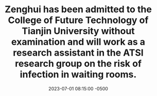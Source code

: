 ---
title: "Zenghui has been admitted to the College of Future Technology of Tianjin University without examination and will work as a research assistant in the ATSI research group on the risk of infection in waiting rooms. "
date: 2023-07-01 08:15:00 -0500
---